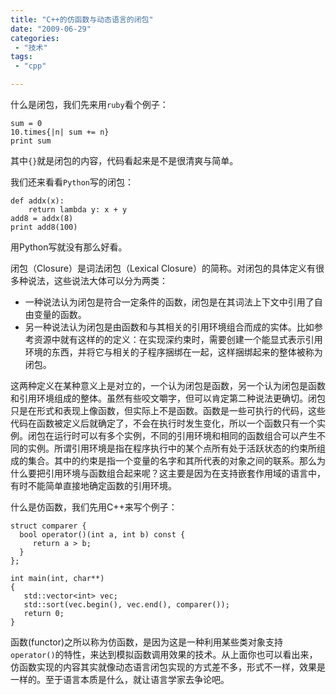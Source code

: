 ```yaml
---
title: "C++的仿函数与动态语言的闭包"
date: "2009-06-29"
categories:
 - "技术"
tags:
 - "cpp"

---
```



什么是闭包，我们先来用`ruby`看个例子：
```
sum = 0  
10.times{|n| sum += n}   
print sum
```
其中`{}`就是闭包的内容，代码看起来是不是很清爽与简单。

我们还来看看`Python`写的闭包：
```
def addx(x):      
    return lambda y: x + y  
add8 = addx(8)  
print add8(100)
```  
用Python写就没有那么好看。

闭包（Closure）是词法闭包（Lexical Closure）的简称。对闭包的具体定义有很多种说法，这些说法大体可以分为两类：

 * 一种说法认为闭包是符合一定条件的函数，闭包是在其词法上下文中引用了自由变量的函数。
 * 另一种说法认为闭包是由函数和与其相关的引用环境组合而成的实体。比如参考资源中就有这样的的定义：在实现深约束时，需要创建一个能显式表示引用环境的东西，并将它与相关的子程序捆绑在一起，这样捆绑起来的整体被称为闭包。

这两种定义在某种意义上是对立的，一个认为闭包是函数，另一个认为闭包是函数和引用环境组成的整体。虽然有些咬文嚼字，但可以肯定第二种说法更确切。闭包只是在形式和表现上像函数，但实际上不是函数。函数是一些可执行的代码，这些代码在函数被定义后就确定了，不会在执行时发生变化，所以一个函数只有一个实例。闭包在运行时可以有多个实例，不同的引用环境和相同的函数组合可以产生不同的实例。所谓引用环境是指在程序执行中的某个点所有处于活跃状态的约束所组成的集合。其中的约束是指一个变量的名字和其所代表的对象之间的联系。那么为什么要把引用环境与函数组合起来呢？这主要是因为在支持嵌套作用域的语言中，有时不能简单直接地确定函数的引用环境。

什么是仿函数，我们先用C++来写个例子：
```
struct comparer {  
  bool operator()(int a, int b) const {  
     return a > b;  
  }  
};  

int main(int, char**)  
{  
   std::vector<int> vec;  
   std::sort(vec.begin(), vec.end(), comparer());  
   return 0;  
}
```

函数(functor)之所以称为仿函数，是因为这是一种利用某些类对象支持`operator()`的特性，来达到模拟函数调用效果的技术。从上面你也可以看出来，仿函数实现的内容其实就像动态语言闭包实现的方式差不多，形式不一样，效果是一样的。至于语言本质是什么，就让语言学家去争论吧。
